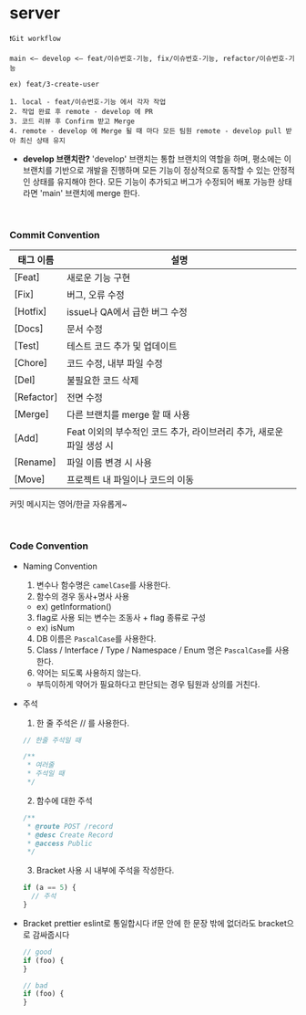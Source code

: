 # server

<aside>

```
❗️Git workflow

main <— develop <— feat/이슈번호-기능, fix/이슈번호-기능, refactor/이슈번호-기능

ex) feat/3-create-user

1. local - feat/이슈번호-기능 에서 각자 작업
2. 작업 완료 후 remote - develop 에 PR
3. 코드 리뷰 후 Confirm 받고 Merge
4. remote - develop 에 Merge 될 때 마다 모든 팀원 remote - develop pull 받아 최신 상태 유지
```

</aside>

- **develop 브랜치란?**
  'develop' 브랜치는 통합 브랜치의 역할을 하며, 평소에는 이 브랜치를 기반으로 개발을 진행하며 모든 기능이 정상적으로 동작할 수 있는 안정적인 상태를 유지해야 한다. 모든 기능이 추가되고 버그가 수정되어 배포 가능한 상태라면 'main' 브랜치에 merge 한다.

<br>

### **Commit Convention**

| 태그 이름  | 설명                                                                 |
| ---------- | -------------------------------------------------------------------- |
| [Feat]     | 새로운 기능 구현                                                     |
| [Fix]      | 버그, 오류 수정                                                      |
| [Hotfix]   | issue나 QA에서 급한 버그 수정                                        |
| [Docs]     | 문서 수정                                                            |
| [Test]     | 테스트 코드 추가 및 업데이트                                         |
| [Chore]    | 코드 수정, 내부 파일 수정                                            |
| [Del]      | 불필요한 코드 삭제                                                   |
| [Refactor] | 전면 수정                                                            |
| [Merge]    | 다른 브랜치를 merge 할 때 사용                                       |
| [Add]      | Feat 이외의 부수적인 코드 추가, 라이브러리 추가, 새로운 파일 생성 시 |
| [Rename]   | 파일 이름 변경 시 사용                                               |
| [Move]     | 프로젝트 내 파일이나 코드의 이동                                     |

커밋 메시지는 영어/한글 자유롭게~

<br>

### Code Convention

- Naming Convention

  1. 변수나 함수명은 `camelCase`를 사용한다.
  2. 함수의 경우 동사+명사 사용

  - ex) getInformation()

  3. flag로 사용 되는 변수는 조동사 + flag 종류로 구성

  - ex) isNum

  4. DB 이름은 `PascalCase`를 사용한다.
  5. Class / Interface / Type / Namespace / Enum 명은 `PascalCase`를 사용한다.
  6. 약어는 되도록 사용하지 않는다.

  - 부득이하게 약어가 필요하다고 판단되는 경우 팀원과 상의를 거친다.

- 주석

  1. 한 줄 주석은 // 를 사용한다.

  ```jsx
  // 한줄 주석일 때

  /**
   * 여러줄
   * 주석일 때
   */
  ```

  2. 함수에 대한 주석

  ```jsx
  /**
   * @route POST /record
   * @desc Create Record
   * @access Public
   */
  ```

  3. Bracket 사용 시 내부에 주석을 작성한다.

  ```jsx
  if (a == 5) {
    // 주석
  }
  ```

- Bracket
  prettier eslint로 통일합시다
  if문 안에 한 문장 밖에 없더라도 bracket으로 감싸줍시다

  ```jsx
  // good
  if (foo) {
  }

  // bad
  if (foo) {
  }
  ```
